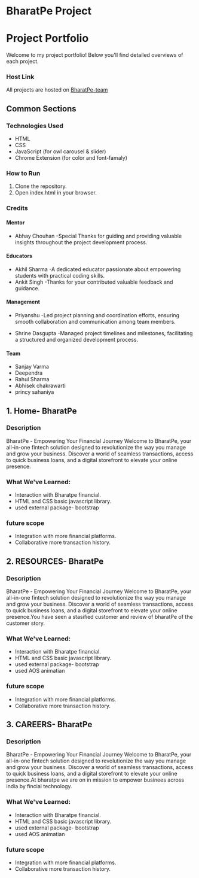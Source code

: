 # BharatPe Project
# Project Portfolio

Welcome to my project portfolio! Below you'll find detailed overviews of each project.
### Host Link 

 All projects are hosted on [BharatPe-team](https://sanjayvvarma.github.io/Bharat-Pe/) 

## Common Sections
### Technologies Used
* HTML
* CSS
* JavaScript (for owl carousel & slider) 
* Chrome Extension (for color and font-famaly)

### How to Run
1. Clone the repository.
2. Open index.html in your browser.

### Credits
#### Mentor
* Abhay Chouhan -Special Thanks for guiding and providing valuable insights throughout the project development process.
#### Educators
* Akhil Sharma -A dedicated educator passionate about empowering students with practical coding skills.
* Ankit Singh -Thanks for your contributed valuable feedback and guidance.
#### Management
* Priyanshu -Led project planning and coordination efforts, ensuring smooth collaboration and communication among team members.

* Shrine Dasgupta -Managed project timelines and milestones, facilitating a structured and organized development process.

#### Team
* Sanjay Varma
* Deependra 
* Rahul Sharma
* Abhisek chakrawarti
* princy sahaniya

## 1. Home- BharatPe

### Description
BharatPe - Empowering Your Financial Journey
Welcome to BharatPe, your all-in-one fintech solution designed to revolutionize the way you manage and grow your business. Discover a world of seamless transactions, access to quick business loans, and a digital storefront to elevate your online presence.
### What We've Learned:
* Interaction with Bharatpe financial.
* HTML and CSS basic javascript library.
* used external package- bootstrap
### future scope
* Integration with more financial platforms.
* Collaborative more transaction history.


## 2. RESOURCES- BharatPe

### Description
BharatPe - Empowering Your Financial Journey
Welcome to BharatPe, your all-in-one fintech solution designed to revolutionize the way you manage and grow your business. Discover a world of seamless transactions, access to quick business loans, and a digital storefront to elevate your online presence.You have seen a stasified  customer  and review of bharatPe of the customer story.
### What We've Learned:
* Interaction with Bharatpe financial.
* HTML and CSS basic javascript library.
* used external package- bootstrap
* used AOS animatian
### future scope
* Integration with more financial platforms.
* Collaborative more transaction history.


## 3. CAREERS- BharatPe

### Description
BharatPe - Empowering Your Financial Journey
Welcome to BharatPe, your all-in-one fintech solution designed to revolutionize the way you manage and grow your business. Discover a world of seamless transactions, access to quick business loans, and a digital storefront to elevate your online presence.At bharatpe we are on in mission to empower businees across india by fincial technology.
### What We've Learned:
* Interaction with Bharatpe financial.
* HTML and CSS basic javascript library.
* used external package- bootstrap
* used AOS animatian
### future scope
* Integration with more financial platforms.
* Collaborative more transaction history.

